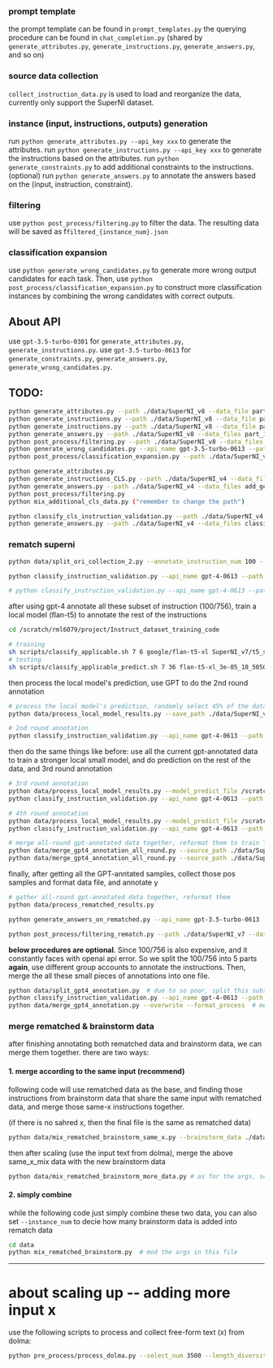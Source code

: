 ### prompt template
the prompt template can be found in `prompt_templates.py`
the querying procedure can be found in `chat_completion.py` (shared by `generate_attributes.py`, `generate_instructions.py`, `generate_answers.py`, and so on)

### source data collection
`collect_instruction_data.py` is used to load and reorganize the data, currently only support the SuperNI dataset.

### instance (input, instructions, outputs) generation
run `python generate_attributes.py --api_key xxx` to generate the attributes.
run `python generate_instructions.py --api_key xxx` to generate the instructions based on the attributes.
run `python generate_constraints.py` to add additional constraints to the instructions. (optional)
run `python generate_answers.py` to annotate the answers based on the (input, instruction, constraint).

### filtering 
use `python post_process/filtering.py` to filter the data. The resulting data will be saved as f`filtered_{instance_num}.json`

### classification expansion
use `python generate_wrong_candidates.py` to generate more wrong output candidates for each task. Then, use `python post_process/classification_expansion.py` to construct more classification instances by combining the wrong candidates with correct outputs. 

## About API
use `gpt-3.5-turbo-0301` for `generate_attributes.py`, `generate_instructions.py`.
use `gpt-3.5-turbo-0613` for `generate_constraints.py`, `generate_answers.py`, `generate_wrong_candidates.py`.

## TODO:

```bash
python generate_attributes.py --path ./data/SuperNI_v8 --data_file part_1.json --save_file part_1.add_attributes.json --api_name gpt-3.5-turbo-0301 --template 2
python generate_instructions.py --path ./data/SuperNI_v8 --data_file part_1.add_attributes.json --save_file part_1.add_generated_instructions_5.json --template 5 --api_name gpt-3.5-turbo-0301
python generate_instructions.py --path ./data/SuperNI_v8 --data_file part_1.add_attributes.json --save_file part_1.add_generated_instructions_6.json --template 6 --api_name gpt-3.5-turbo-0301
python generate_answers.py --path ./data/SuperNI_v8 --data_files part_1.add_generated_instructions_5.json,part_1.add_generated_instructions_6.json --save_file part_1.add_answers_full.json --api_name gpt-3.5-turbo-0613
python post_process/filtering.py --path ./data/SuperNI_v8 --data_files part_1.add_answers_full.json --save_file part_1.filtered_full.json
python generate_wrong_candidates.py --api_name gpt-3.5-turbo-0613 --path ./data/SuperNI_v8 --data_files part_1.filtered_full.json --save_file part_1.add_classification_candidates.json --length_threshold 100
python post_process/classification_expansion.py --path ./data/SuperNI_v8 --data_files part_1.add_classification_candidates.json --save_file part_1.mix_cls.json --cls_num 1 --add_constraints
```

```bash
python generate_attributes.py
python generate_instructions_CLS.py --path ./data/SuperNI_v4 --data_file add_attributes.json --save_file add_generated_instructions_cls.json --api_name gpt-3.5-turbo-0301 --overwrite
python generate_answers.py --path ./data/SuperNI_v4 --data_files add_generated_instructions_cls.json --save_file add_answers_cls.json --api_name gpt-3.5-turbo-0613 --overwrite
python post_process/filtering.py
python mix_additional_cls_data.py ("remember to change the path")
```


```bash
python classify_cls_instruction_validation.py --path ./data/SuperNI_v4 --data_file original_collection.json --save_file classified_superni_cls_instructions.json --api_name gpt-3.5-turbo-0613 --overwrite
python generate_answers.py --path ./data/SuperNI_v4 --data_files classified_superni_cls_instructions.json  --save_file add_answers_superni_cls_instructions.json --api_name gpt-3.5-turbo-0613 --cancel_filter --overwrite --no_hint_id --api_key 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  # (our group's api key)
```


### rematch superni

```bash
python data/split_ori_collection_2.py --annotate_instruction_num 100 --overwrite  # split the classification procedure (judge whether the instruction and the given input are matched) into two parts, one part use openai and another part use local model)

python classify_instruction_validation.py --api_name gpt-4-0613 --path ./data/SuperNI_v6 --data_file superni_rematched_waited_classify.gpt.json --save_file superni_rematched.gpt.json --overwrite # (the first half,gpt-annotated part)

# python classify_instruction_validation.py --api_name gpt-4-0613 --path ./data/SuperNI_v6 --data_file superni_rematched_waited_classify.local.json --save_file superni_rematched.local.json --overwrite # (the second half, or local-model-annotated part)
```

after using gpt-4 annotate all these subset of instruction (100/756), train a local model (flan-t5) to annotate the rest of the instructions

```bash
cd /scratch/rml6079/project/Instruct_dataset_training_code

# training 
sh scripts/classify_applicable.sh 7 6 google/flan-t5-xl SuperNI_v7/t5_superni_rematched.gpt.json SuperNI_v7/t5_dev_superni_rematched.gpt.json SuperNI_v7/t5_test_superni_rematched_waited_classify.local.json out_classify_applicable 5050  # have fixed the hyperparameters, use `classify_applicable_tune_basic_hyper.sh` to decide hyperparameters at first
# testing 
sh scripts/classify_applicable_predict.sh 7 36 flan-t5-xl_3e-05_10_5050 SuperNI_v7/t5_test_superni_rematched_waited_classify.local.json 0.2
```

then process the local model's prediction, use GPT to do the 2nd round annotation

```bash
# process the local model's prediction, randomly select 45% of the data to annotate (10k)
python data/process_local_model_results.py --save_path ./data/SuperNI_v7/round_2 --margin 0.5 --random_ratio 0.45 --overwrite

# 2nd round annotation
python classify_instruction_validation.py --api_name gpt-4-0613 --path ./data/SuperNI_v7/round_2 --data_file superni_rematched_waited_classify.gpt.json --save_file superni_rematched.gpt.json
```

then do the same things like before: use all the current gpt-annotated data to train a stronger local small model, and do prediction on the rest of the data, and 3rd round annotation

```bash
# 3rd round annotation
python data/process_local_model_results.py --model_predict_file /scratch/rml6079/project/Instruct_dataset_training_code/out_classify_applicable/flan-t5-xl_3e-05_10_13495/predict_classify_answers.json --save_path ./data/SuperNI_v7/round_3 --margin 0.2 --random_ratio 0.75 --overwrite
python classify_instruction_validation.py --api_name gpt-4-0613 --path ./data/SuperNI_v7/round_3 --data_file superni_rematched_waited_classify.gpt.json --save_file superni_rematched.gpt.json
```

```bash
# 4th round annotation
python data/process_local_model_results.py --model_predict_file /scratch/rml6079/project/Instruct_dataset_training_code/out_classify_applicable/flan-t5-xl_3e-05_5_21793/predict_classify_answers.json --save_path ./data/SuperNI_v7/round_4 --margin 0.0 --random_ratio 1 --overwrite
python classify_instruction_validation.py --api_name gpt-4-0613 --path ./data/SuperNI_v7/round_4 --data_file superni_rematched_waited_classify.gpt.json --save_file superni_rematched.gpt.json
```


```bash
# merge all-round gpt-annotated data together, reformat them to train T5
python data/merge_gpt4_annotation_all_round.py --source_path ./data/SuperNI_v7 --source_files superni_rematched.gpt.json round_2/superni_rematched.gpt.json --save_path ./data/SuperNI_v7/round_2 --save_file superni_rematched.gpt.json --format_process --local_file superni_rematched_waited_classify.local.json --neg_num 7000  --overwrite
python data/merge_gpt4_annotation_all_round.py --source_path ./data/SuperNI_v7 --source_files superni_rematched.gpt.json round_2/superni_rematched.gpt.json round_3/superni_rematched.gpt.json --save_path ./data/SuperNI_v7/round_3 --save_file superni_rematched.gpt.json --format_process --local_file superni_rematched_waited_classify.local.json --neg_num 11000 --overwrite
```

finally, after getting all the GPT-anntated samples, collect those pos samples and format data file, and annotate y

```bash
# gather all-round gpt-annotated data together, reformat them
python data/process_rematched_results.py

python generate_answers_on_rematched.py --api_name gpt-3.5-turbo-0613 --path ./data/SuperNI_v7 --data_files rematched.round_1.waited_annotate_y.json --save_file rematched.round_1.add_answers.json --overwrite --cancel_filter --api_key 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

python post_process/filtering_rematch.py --path ./data/SuperNI_v7 --data_files rematched.round_1.add_answers.json --save_file rematched.round_1.filtered.json
```


**below procedures are optional**. Since 100/756 is also expensive, and it constantly faces with openai api error. So we split the 100/756 into 5 parts **again**, use different group accounts to annotate the instructions. Then, merge the all these small pieces of annotations into one file.

```bash
python data/split_gpt4_annotation.py  # due to so poor, split this subset again... use different group accounts to annotate the instructions
python classify_instruction_validation.py --api_name gpt-4-0613 --path ./data/SuperNI_v7/split_data_dueto_poor --data_file split_3_superni_rematched_waited_classify.gpt.json --save_file split_3_superni_rematched.gpt.json --api_key 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
python data/merge_gpt4_annotation.py --overwrite --format_process  # merge the annotations from different group accounts
```


### merge rematched & brainstorm data

after finishing annotating both rematched data and brainstorm data, we can merge them together. there are two ways:

#### 1. merge according to the same input (recommend)

following code will use rematched data as the base, and finding those instructions from brainstorm data that share the same input with rematched data, and merge those same-x instructions together.

(if there is no sahred x, then the final file is the same as rematched data)

```bash
python data/mix_rematched_brainstorm_same_x.py --brainstorm_data ./data/SuperNI_v7/mix_cls_long_1.json --remathced_data ./data/SuperNI_v7/rematched.round_1_2_3_4.filtered_chatgpt.json --mix_save_path ./data/SuperNI_v7 --mix_save_file mix_v2.remacthed_brainstorm.long.json
```

then after scaling (use the input text from dolma), merge the above same_x_mix data with the new brainstorm data

```bash
python data/mix_rematched_brainstorm_more_data.py # as for the args, see the file, should be changed accordinglly (incrementallt scale up)
```

#### 2. simply combine

while the following code just simply combine these two data, you can also set `--instance_num` to decie how many brainstorm data is added into rematch data

```bash
cd data
python mix_rematched_brainstorm.py  # mod the args in this file
```

----------------------------------------------------------------------------------------

# about scaling up -- adding more input x

use the following scripts to process and collect free-form text (x) from dolma:

```bash
python pre_process/process_dolma.py --select_num 3500 --length_diversity --num_per_part 750
```